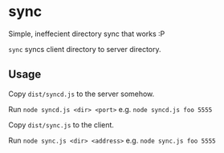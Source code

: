 # sync

Simple, ineffecient directory sync that works :P

`sync` syncs client directory to server directory.

## Usage

Copy `dist/syncd.js` to the server somehow.

Run `node syncd.js <dir> <port>` e.g. `node syncd.js foo 5555`

Copy `dist/sync.js` to the client.

Run `node sync.js <dir> <address>` e.g. `node sync.js foo 5555`
